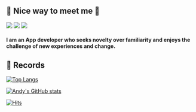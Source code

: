 ## 🤞 Nice way to meet me 👋

<a href="www.linkedin.com/in/doyoung-an-058b81287" target="_blank"><img src="https://img.shields.io/badge/DoyoungAn-0A66C2?style=flat-square&logo=linkedin&logoColor=white"/></a>
<a href="andyanappdev@gmail.com" target="_blank"><img src="https://img.shields.io/badge/andyanappdev@gmail.com-EA4335?style=flat-square&logo=Gmail&logoColor=white"/></a>
<a href="https://twitter.com/nationpower" target="_blank"><img src="https://img.shields.io/badge/nationpower-1D9BF0?style=flat-square&logo=twitter&logoColor=white"/></a>

#### I am an App developer who seeks novelty over familiarity and enjoys the challenge of new experiences and change.

## 💾 Records

[![Top Langs](https://github-readme-stats.vercel.app/api/top-langs/?username=nation81&theme=blueberry&card_width=445&hide=shell&layout=compact)](https://github.com/anuraghazra/github-readme-stats)

[![Andy's GitHub stats](https://github-readme-stats.vercel.app/api?username=nation81&count_private=true&show_icons=true&theme=blueberry)](https://github.com/anuraghazra/github-readme-stats)

[![Hits](https://hits.seeyoufarm.com/api/count/incr/badge.svg?url=https%3A%2F%2Fgithub.com%2Fnation81%2Fhit-counter&count_bg=%230D48E5&title_bg=%236E6D6D&icon=&icon_color=%23E7E7E7&title=Visitors&edge_flat=false)](https://hits.seeyoufarm.com)


<!--
**nation81/nation81** is a ✨ _special_ ✨ repository because its `README.md` (this file) appears on your GitHub profile.

Here are some ideas to get you started:

- 🔭 I’m currently working on ...
- 🌱 I’m currently learning ...
- 👯 I’m looking to collaborate on ...
- 🤔 I’m looking for help with ...
- 💬 Ask me about ...
- 📫 How to reach me: ...
- 😄 Pronouns: ...
- ⚡ Fun fact: ...
-->
